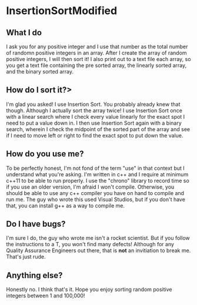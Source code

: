 # InsertionSortModified
<h2>What I do</h2>
I ask you for any positive integer and I use that number as the total number of randomn positive integers in an array. After I create the array of random positive integers, I will then sort it! I also print out to a text file each array, so you get a text file containing the pre sorted array, the linearly sorted array, and the binary sorted array.

<h2>How do I sort it?></h2>
I'm glad you asked! I use Insertion Sort. You probably already knew that though. Although I actually sort the array twice! I use Insertion Sort once with a linear search where I check every value linearly for the exact spot I need to put a value down in. I then use Insertion Sort again with a binary search, wherein I check the midpoint of the sorted part of the array and see if I need to move left or right to find the exact spot to put down the value.

<h2>How do you use me?</h2>
To be perfectly honest, I'm not fond of the term "use" in that context but I understand what you're asking. I'm written in c++ and I require at minimum c++11 to be able to run properly. I use the "chrono" library to record time so if you use an older version, I'm afraid I won't compile. Otherwise, you should be able to use any c++ compiler you have on hand to compile and run me. The guy who wrote this used Visual Studios, but if you don't have that, you can install g++ as a way to compile me.

<h2>Do I have bugs?</h2>
I'm sure I do, the guy who wrote me isn't a rocket scientist. But if you follow the instructions to a T, you won't find many defects! Although for any Quality Assurance Engineers out there, that is <b>not</b> an invitiation to break me. That's just rude.

<h2>Anything else?</h2>
Honestly no. I think that's it. Hope you enjoy sorting random positive integers between 1 and 100,000!

